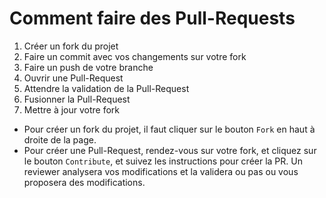# Comment faire des Pull-Requests

1. Créer un fork du projet
2. Faire un commit avec vos changements sur votre fork
3. Faire un push de votre branche
4. Ouvrir une Pull-Request
5. Attendre la validation de la Pull-Request
6. Fusionner la Pull-Request
7. Mettre à jour votre fork

- Pour créer un fork du projet, il faut cliquer sur le bouton ``Fork`` en haut à droite de la page.
- Pour créer une Pull-Request, rendez-vous sur votre fork, et cliquez sur le bouton ``Contribute``, et suivez les
  instructions pour créer la PR. Un reviewer analysera vos modifications et la validera ou pas ou vous proposera des
  modifications.